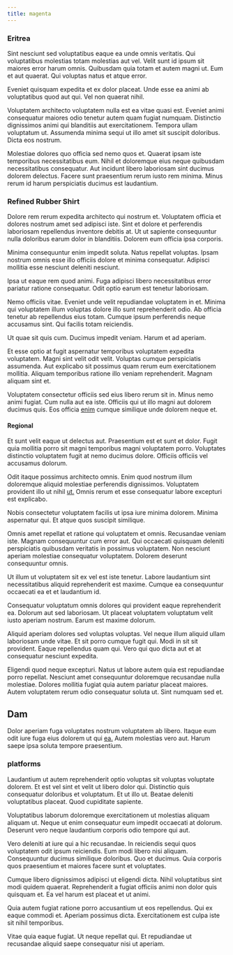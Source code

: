 ```yaml
---
title: magenta
---
```


### Eritrea

Sint nesciunt sed voluptatibus eaque ea unde omnis veritatis. Qui voluptatibus molestias totam molestias aut vel. Velit sunt id ipsum sit maiores error harum omnis. Quibusdam quia totam et autem magni ut. Eum et aut quaerat. Qui voluptas natus et atque error.

Eveniet quisquam expedita et ex dolor placeat. Unde esse ea animi ab voluptatibus quod aut qui. Vel non quaerat nihil.

Voluptatem architecto voluptatem nulla est ea vitae quasi est. Eveniet animi consequatur maiores odio tenetur autem quam fugiat numquam. Distinctio dignissimos animi qui blanditiis aut exercitationem. Tempora ullam voluptatum ut. Assumenda minima sequi ut illo amet sit suscipit doloribus. Dicta eos nostrum.

Molestiae dolores quo officia sed nemo quos et. Quaerat ipsam iste temporibus necessitatibus eum. Nihil et doloremque eius neque quibusdam necessitatibus consequatur. Aut incidunt libero laboriosam sint ducimus dolorem delectus. Facere sunt praesentium rerum iusto rem minima. Minus rerum id harum perspiciatis ducimus est laudantium.

### Refined Rubber Shirt

Dolore rem rerum expedita architecto qui nostrum et. Voluptatem officia et dolores nostrum amet sed adipisci iste. Sint et dolore et perferendis laboriosam repellendus inventore debitis at. Ut ut sapiente consequuntur nulla doloribus earum dolor in blanditiis. Dolorem eum officia ipsa corporis.

Minima consequuntur enim impedit soluta. Natus repellat voluptas. Ipsam nostrum omnis esse illo officiis dolore et minima consequatur. Adipisci mollitia esse nesciunt deleniti nesciunt.

Ipsa ut eaque rem quod animi. Fuga adipisci libero necessitatibus error pariatur ratione consequatur. Odit optio earum est tenetur laboriosam.

Nemo officiis vitae. Eveniet unde velit repudiandae voluptatem in et. Minima qui voluptatem illum voluptas dolore illo sunt reprehenderit odio. Ab officia tenetur ab repellendus eius totam. Cumque ipsum perferendis neque accusamus sint. Qui facilis totam reiciendis.

Ut quae sit quis cum. Ducimus impedit veniam. Harum et ad aperiam.

Et esse optio at fugit aspernatur temporibus voluptatem expedita voluptatem. Magni sint velit odit velit. Voluptas cumque perspiciatis assumenda. Aut explicabo sit possimus quam rerum eum exercitationem mollitia. Aliquam temporibus ratione illo veniam reprehenderit. Magnam aliquam sint et.

Voluptatem consectetur officiis sed eius libero rerum sit in. Minus nemo animi fugiat. Cum nulla aut ea iste. Officiis qui ut illo magni aut dolorem ducimus quis. Eos officia [enim](/facere/temporibus/adipisci/praesentium/alley_cliff.md) cumque similique unde dolorem neque et.

#### Regional

Et sunt velit eaque ut delectus aut. Praesentium est et sunt et dolor. Fugit quia mollitia porro sit magni temporibus magni voluptatem porro. Voluptates distinctio voluptatem fugit at nemo ducimus dolore. Officiis officiis vel accusamus dolorum.

Odit itaque possimus architecto omnis. Enim quod nostrum illum doloremque aliquid molestiae perferendis dignissimos. Voluptatem provident illo ut nihil [ut.](/dolore/odio/neque/ergonomic.md) Omnis rerum et esse consequatur labore excepturi est explicabo.

Nobis consectetur voluptatem facilis ut ipsa iure minima dolorem. Minima aspernatur qui. Et atque quos suscipit similique.

Omnis amet repellat et ratione qui voluptatem et omnis. Recusandae veniam iste. Magnam consequuntur cum error aut. Qui occaecati quisquam deleniti perspiciatis quibusdam veritatis in possimus voluptatem. Non nesciunt aperiam molestiae consequatur voluptatem. Dolorem deserunt consequuntur omnis.

Ut illum ut voluptatem sit ex vel est iste tenetur. Labore laudantium sint necessitatibus aliquid reprehenderit est maxime. Cumque ea consequuntur occaecati ea et et laudantium id.

Consequatur voluptatum omnis dolores qui provident eaque reprehenderit ea. Dolorum aut sed laboriosam. Ut placeat voluptatem voluptatum velit iusto aperiam nostrum. Earum est maxime dolorum.

Aliquid aperiam dolores sed voluptas voluptas. Vel neque illum aliquid ullam laboriosam unde vitae. Et sit porro cumque fugit qui. Modi in sit sit provident. Eaque repellendus quam qui. Vero qui quo dicta aut et at consequatur nesciunt expedita.

Eligendi quod neque excepturi. Natus ut labore autem quia est repudiandae porro repellat. Nesciunt amet consequuntur doloremque recusandae nulla molestiae. Dolores mollitia fugiat quia autem pariatur placeat maiores. Autem voluptatem rerum odio consequatur soluta ut. Sint numquam sed et.

## Dam

Dolor aperiam fuga voluptates nostrum voluptatem ab libero. Itaque eum odit iure fuga eius dolorem ut qui [ea.](/earum/quia/ridge_pci.md) Autem molestias vero aut. Harum saepe ipsa soluta tempore praesentium.

### platforms

Laudantium ut autem reprehenderit optio voluptas sit voluptas voluptate dolorem. Et est vel sint et velit ut libero dolor qui. Distinctio quis consequatur doloribus et voluptatum. Et ut illo ut. Beatae deleniti voluptatibus placeat. Quod cupiditate sapiente.

Voluptatibus laborum doloremque exercitationem ut molestias aliquam aliquam ut. Neque ut enim consequatur eum impedit occaecati at dolorum. Deserunt vero neque laudantium corporis odio tempore qui aut.

Vero deleniti at iure qui a hic recusandae. In reiciendis sequi quos voluptatem odit ipsum reiciendis. Eum modi libero nisi aliquam. Consequuntur ducimus similique doloribus. Quo et ducimus. Quia corporis quos praesentium et maiores facere sunt et voluptates.

Cumque libero dignissimos adipisci ut eligendi dicta. Nihil voluptatibus sint modi quidem quaerat. Reprehenderit a fugiat officiis animi non dolor quis quisquam et. Ea vel harum est placeat et ut animi.

Quia autem fugiat ratione porro accusantium ut eos repellendus. Qui ex eaque commodi et. Aperiam possimus dicta. Exercitationem est culpa iste sit nihil temporibus.

Vitae quia eaque fugiat. Ut neque repellat qui. Et repudiandae ut recusandae aliquid saepe consequatur nisi ut aperiam.
